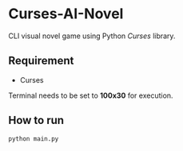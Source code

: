 # Curses-AI-Novel

CLI visual novel game using Python *Curses* library.



## Requirement

- Curses



Terminal needs to be set to **100x30** for execution.





## How to run

```bash
python main.py
```

